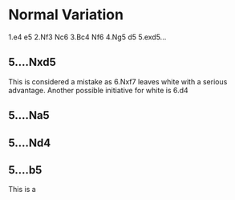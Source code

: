 # Normal Variation
1.e4 e5
2.Nf3 Nc6
3.Bc4 Nf6
4.Ng5 d5
5.exd5...

## 5....Nxd5
This is considered a mistake as 6.Nxf7 leaves white with a serious advantage. Another possible initiative for white is 6.d4

## 5....Na5

## 5....Nd4

## 5....b5
This is a



